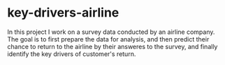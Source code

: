 # key-drivers-airline

In this project I work on a survey data conducted by an airline company. The goal is to first prepare the data for analysis, and then predict their chance to return to the airline by their answeres to the survey, and finally identify the key drivers of customer's return.
